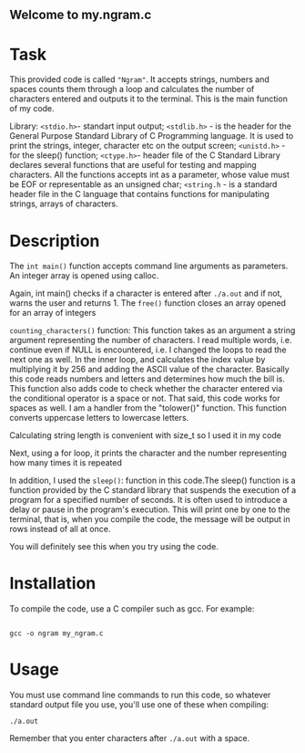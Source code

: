 ## Welcome to my.ngram.c

# Task

This provided code is called `"Ngram"`. It accepts strings, numbers and spaces counts them through a loop and calculates the number of characters entered and outputs it to the terminal. This is the main function of my code.

Library: `<stdio.h>`- standart input output; `<stdlib.h>` -  is the header for the General Purpose Standard Library of C Programming language. It is used to print the strings, integer, character etc on the output screen; `<unistd.h>` - for the sleep() function; `<ctype.h>`- header file of the C Standard Library declares several functions that are useful for testing and mapping characters. All the functions accepts int as a parameter, whose value must be EOF or representable as an unsigned char; `<string.h` - is a standard header file in the C language that contains functions for manipulating strings, arrays of characters.

# Description

The `int main()` function accepts command line arguments as parameters. An integer array is opened using calloc.

 Again, int main() checks if a character is entered after `./a.out` and if not, warns the user and returns 1.
 The `free()` function closes an array opened for an array of integers

`counting_characters()` function: This function takes as an argument a string argument representing the number of characters. I read multiple words, i.e. continue even if NULL is encountered, i.e. I changed the loops to read the next one as well. In the inner loop, and calculates the index value by multiplying it by 256 and adding the ASCII value of the character. Basically this code reads numbers and letters and determines how much the bill is. This function also adds code to check whether the character entered via the conditional operator is a space or not. That said, this code works for spaces as well. I am a handler from the "tolower()" function. This function converts uppercase letters to lowercase letters.

 Calculating string length is convenient with size_t so I used it in my code

 Next, using a for loop, it prints the character and the number representing how many times it is repeated

In addition, I used the `sleep()`: function in this code.The sleep() function is a function provided by the C standard library that suspends the execution of a program for a specified number of seconds. It is often used to introduce a delay or pause in the program's execution. This will print one by one to the terminal, that is, when you compile the code, the message will be output in rows instead of all at once.
    
 You will definitely see this when you try using the code.

# Installation

To compile the code, use a C compiler such as gcc. For example:
```

gcc -o ngram my_ngram.c
```
# Usage

You must use command line commands to run this code, so whatever standard output file you use, you'll use one of these when compiling: 
```
./a.out 
```
Remember that you enter characters after `./a.out` with a space.

